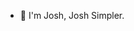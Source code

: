 - 👋 I'm Josh, Josh Simpler.

<!---
JoshSimpler/JoshSimpler is a ✨ special ✨ repository because its `README.md` (this file) appears on your GitHub profile.
You can click the Preview link to take a look at your changes.
--->

